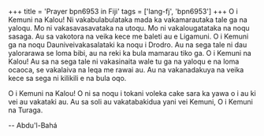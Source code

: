 +++
title = 'Prayer bpn6953 in Fiji'
tags = ['lang-fj', 'bpn6953']
+++
O i Kemuni na Kalou! Ni vakabulabulataka mada ka vakamarautaka tale ga na yaloqu. Mo ni vakasavasavataka na utoqu. Mo ni vakalougatataka na noqu sasaga. Au sa vakotora na veika kece me baleti au e Ligamuni. O i Kemuni ga na noqu Dauniveivakasalataki ka noqu i Drodro. Au na sega tale ni dau yalorarawa se loma bibi, au na reki ka bula mamarau tiko ga. O i Kemuni na Kalou! Au sa na sega tale ni vakasinaita wale tu ga na yaloqu e na loma ocaoca, se vakalaiva na leqa me rawai au. Au na vakanadakuya na veika kece sa sega ni kilikili e na bula oqo.

O i Kemuni na Kalou! O ni sa noqu i tokani voleka cake sara ka yawa o i au ki vei au vakataki au. Au sa soli au vakatabakidua yani vei Kemuni, O i Kemuni na Turaga.

-- Abdu'l-Bahá
